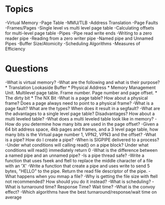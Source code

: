 # Topics
-Virtual Memory
-Page Table
-MMU/TLB
-Address Translation
-Page Faults
-Frames/Pages
-Single level vs multi level page table
-Calculating offsets for multi-level page table
-Pipes
-Pipe read write ends
-Writing to a zero reader pipe
-Reading from a zero writer pipe
-Named pipe and Unnamed Pipes
-Buffer Size/Atomicity
-Scheduling Algorithms
-Measures of Efficiency

# Questions
-What is virtual memory?
-What are the following and what is their purpose?
    * Translation Lookaside Buffer
    * Physical Address
    * Memory Management Unit. Multilevel page table. Frame number. Page number and page offset.
    * The dirty bit
    * The NX Bit
-What is a page table? How about a physical frame? Does a page always need to point to a physical frame?
-What is a page fault? What are the types? When does it result in a segfault?
-What are the advantages to a single level page table? Disadvantages? How about a multi leveled table?
-What does a multi leveled table look like in memory?
-How do you determine how many bits are used in the page offset?
-Given a 64 bit address space, 4kb pages and frames, and a 3 level page table, how many bits is the Virtual page number 1, VPN2, VPN3 and the offset?
-What is a pipe? How do I create a pipe?
-When is SIGPIPE delivered to a process?
-Under what conditions will calling read() on a pipe block? Under what conditions will read() immediately return 0
-What is the difference between a named pipe and an unnamed pipe?
-Is a pipe thread safe?
-Write a function that uses fseek and ftell to replace the middle character of a file with an 'X'
-Write a function that create a pipe and uses write to send 5 bytes, "HELLO" to the pipe. Return the read file descriptor of the pipe.
-What happens when you mmap a file?
-Why is getting the file size with ftell not recommended? How should you do it instead?
-What is scheduling?
-What is turnaround time? Response Time? Wait time?
-What is the convoy effect?
-Which algorithms have the best turnaround/response/wait time on average